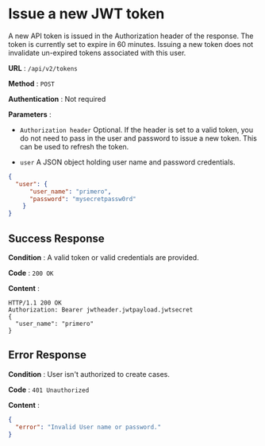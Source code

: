 # Issue a new JWT token

A new API token is issued in the Authorization header of the response. 
The token is currently set to expire in 60 minutes. 
Issuing a new token does not invalidate un-expired tokens associated with this user.

**URL** : `/api/v2/tokens`

**Method** : `POST`

**Authentication** : Not required

**Parameters** :

* `Authorization header` Optional. If the header is set to a valid token, 
you do not need to pass in the user and password to issue a new token.
This can be used to refresh the token. 

* `user` A JSON object holding user name and password credentials.
```json
{
  "user": {
      "user_name": "primero",
      "password": "mysecretpassw0rd"
    }
}
```

## Success Response

**Condition** : A valid token or valid credentials are provided.     

**Code** : `200 OK`

**Content** :

```
HTTP/1.1 200 OK
Authorization: Bearer jwtheader.jwtpayload.jwtsecret
{
  "user_name": "primero"
}
```

## Error Response

**Condition** : User isn't authorized to create cases. 

**Code** : `401 Unauthorized`

**Content** :

```json
{
  "error": "Invalid User name or password."
}
```